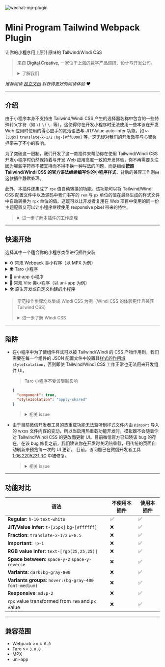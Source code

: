 ![wechat-mp-plugin](https://user-images.githubusercontent.com/3030587/158826917-30c79222-b79d-4857-88f9-7e4184d1e771.jpg)

# Mini Program Tailwind Webpack Plugin

让你的小程序用上原汁原味的 Tailwind/Windi CSS

> 来自 [Digital Creative](https://digitalcreative.cn/), 一家位于上海的数字产品调研、设计与开发公司。
> <details>
>   <summary>了解我们</summary>
>  
> - [What we do](https://en.digitalcreative.cn/what-we-do/)
> - [About us](https://en.digitalcreative.cn/about)
> - [Contact us](https://en.digitalcreative.cn/contact)
> </details>

*推荐阅读 [独立文档](https://www.craft.do/s/Wx2f9cjGwyZYOx) 以获得更好的阅读体验 ♥️*

---

## 介绍

由于小程序本身不支持由 Tailwind/Windi CSS 产生的选择器名称中包含的一些特殊转义字符（如 `\[` `\!` `\.` 等），这使得你在开发小程序时无法使用一些本该在开发 Web 应用时使用的得心应手的灵活语法与 JIT/Value auto-infer 功能，如 `w-[30px]` `translate-x-1/2` `!bg-[#ff0000]` 等。这无疑对我们的开发效率与心智负担带来了不小的影响。

为了突破这一限制，我们开发了这一款插件来帮助你在使用 Tailwind/Windi CSS 开发小程序时仍然保持着与开发 Web 应用高度一致的开发体验，你不再需要关注因为哪些字符串不被支持而不得不换一种写法的问题，而是继续**按照 Tailwind/Windi CSS 的官方语法继续编写你的小程序样式**，背后的兼容工作则由这款插件静默处理。

此外，本插件还集成了 `rpx` 值自动转换的功能。该功能可以将 Tailwind/Windi CSS 配置文件中以及源码中我们书写的 `rem` 与 `px` 单位的值在最终生成的样式文件中自动转换为 `rpx` 单位的值。这既可以让开发者复用在 Web 项目中使用的同一份主题配置又可以让小程序继续使用 responsive pixel 带来的特性。

> <details>
>     <summary>进一步了解本插件的工作原理</summary>
>     
> [让你的小程序用上原汁原味的 Tailwind/Windi CSS](https://juejin.cn/post/7093809282272985119/)
> </details>

- - -
## 快速开始

选择其中一个适合你的小程序类型进行插件安装

<details>

<summary>⚙️ 常规 Webpack 类小程序（以 MPX 为例）</summary>

### 常规 Webpack 类小程序（以 MPX 为例）

> [MPX](https://mpxjs.cn/), 一款具有优秀开发体验和深度性能优化的增强型跨端小程序框架。

由于 MPX 框架为典型的以 Webpack 为构建工具的增强型小程序开发框架，所以本次安装示范将 MPX 项目作为典型案例来演示如何为大部分 Webpack 类小程序项目进行插件安装。**以下安装步骤在 Webpack 项目中具有广泛的通用性**，对于大部分 Webpack 类小程序项目只需参考相同步骤进行安装即可。

#### 安装 windicss-webpack-plugin

```sh
npm i windicss-webpack-plugin -D
```

> <details>
> <summary>参考 Windi CSS 官方文档了解更多细节</summary>
>    
> [Windi CSS Webpack 集成](https://windicss.org/integrations/webpack.html)
> </details>

#### 安装 @dcasia/mini-program-tailwind-webpack-plugin

```sh
npm i @dcasia/mini-program-tailwind-webpack-plugin -D
```

#### 更新 webpack 配置文件

使用 Webpack 插件

```javascript
//webpack.base.conf.js
const WindiCSSWebpackPlugin = require("windicss-webpack-plugin");
const MiniProgramTailwindWebpackPlugin = require("@dcasia/mini-program-tailwind-webpack-plugin")

module.exports = {
  plugins: [
    new WindiCSSWebpackPlugin(),
    new MiniProgramTailwindWebpackPlugin({
      // options
    })
  ]
}
```

#### 新建 Windi CSS 配置文件

在项目根目录新建 `windi.config.js` 配置文件

```javascript
//windi.config.js
export default {
  preflight: false,
  prefixer: false,
  extract: {
    // 将 .mpx 文件纳入范围（其余 Webpack 类小程序根据项目本身的文件后缀酌情设置）
    include: ['src/**/*.{css,html,mpx}'],
    // 忽略部分文件夹
    exclude: ['node_modules', '.git', 'dist']
  },
  corePlugins: {
    // 禁用掉在小程序环境中不可能用到的 plugins
    container: false
  }
}
```

> 此处 Tailwind CSS 配置文件同样适用
> <details>
> <summary>参考 Windi CSS 官方文档了解更多细节</summary>
>    
> [Windi CSS 配置文件兼容规则](https://windicss.org/guide/configuration.html)
> </details>

#### 在入口文件中引入 Windi CSS 的产物

```html
// app.mpx
<style src="windi.css"></style>
```
  
> 对于其余非 MPX 项目的 Webpack 类小程序，可参考类似的方式在入口文件中引入 `windi.css` 即可，如：
> ```javascript
> // main.js
> import 'windi.css'
> ``` 
> <details>
> <summary>参考 Windi CSS 官方文档了解更多细节</summary>
>    
> [引入 Windi CSS 样式文件](https://windicss.org/integrations/webpack.html#include-the-virtual-module)
> </details>

#### 完成
开始享受在小程序项目中由 Windi CSS 带来的高效开发体验 🎉

#### 可配置参数

| **名称**      | **类型**  | **默认** | **描述**                          |
| ----------- | ------- | ------ | ------------------------------- |
| enableRpx   | Boolean | `true`   | 是否开启自动转换至 rpx 单位值的功能            |
| designWidth | Number  | `350`    | 设计稿的像素宽度值，该尺寸会影响 rpx 转换过程中的计算比率 |
| utilitiesSettings.spaceBetweenItems | `Array<string>`  | `[]`   | 使用了 Space Between utilities 的容器中的子组件的名称。默认已包含 view, button, text, image 四个常用组件，所以大部分情况下开发者不需要配置该项。如需新增则可以在数组中添加新的组件名称。 |

#### 案例
> [集成案例：MPX 项目](./examples/mpx)
  
</details>

<details>

<summary>👽 Taro 小程序</summary>

### Taro 小程序

> [Taro](https://taro.jd.com/), 多端统一开发解决方案

本插件包含 Taro 插件，通过“一键安装”的方式来便捷的适配 Taro 小程序。

> Taro 插件已兼容以下前端框架
> - React
> - Vue 2
> - Vue 3
>
> 同时也兼容在混合原生组件开发中使用 Tailwind/Windi CSS

#### 安装 @dcasia/mini-program-tailwind-webpack-plugin

```other
npm i @dcasia/mini-program-tailwind-webpack-plugin -D
```

#### 使用 Taro 插件

```javascript
// config/index.js
const config = {
  plugins: [
    ['@dcasia/mini-program-tailwind-webpack-plugin/dist/taro', {
      // ...options
    }]
  ]
}
```

#### 新建 Windi CSS 配置文件

在项目根目录新建 `windi.config.js` 配置文件

```javascript
// windi.config.js
export default {
  prefixer: false,
  extract: {
    // 忽略部分文件夹
    exclude: ['node_modules', '.git', 'dist']
  },
  corePlugins: {
    // 禁用掉在小程序环境中不可能用到的 plugins
    container: false
  }
}
```

> 此处 Tailwind CSS 配置文件同样适用
> <details>
> <summary>参考 Windi CSS 官方文档了解更多细节</summary>
>    
> [Windi CSS 配置文件兼容规则](https://windicss.org/guide/configuration.html)
> </details>

#### 在入口文件中引入 Windi CSS 的产物

```javascript
// app.js
import 'windi.css';
```

#### 完成

开始享受在 Taro 中由 Windi CSS 带来的高效开发体验 🎉

#### 可配置参数

| **名称**             | **类型**  | **默认**      | **描述**                                   |
| ------------------ | ------- | ------------ | ---------------------------------------- |
| enableWindiCSS     | Boolean | `true`         | 是否开启插件自带的 Windi CSS                      |
| windiCSSConfigFile | String  | 读取项目根目录的配置文件 | 必要时手动设置 Windi CSS 配置文件的路径                |
| enableRpx          | Boolean | `false`        | 是否开启自动转换至 rpx 单位值的功能（由于 Taro 自带该功能，默认关闭） |
| designWidth        | Number  | `375`         | 设计稿的像素宽度值，该尺寸会影响 rpx 转换过程中的计算比率          |
| utilitiesSettings.spaceBetweenItems | `Array<string>`  | `[]`   | 使用了 Space Between utilities 的容器中的子组件的名称。默认已包含 view, button, text, image 四个常用组件，所以大部分情况下开发者不需要配置该项。如需新增则可以在数组中添加新的组件名称。 |
| enableDebugLog     | Boolean | `false`        | 是否开启打印本插件的内部运行日志                         |

#### 案例

> - [集成案例：Taro - React 项目](https://github.com/dcasia/mini-program-tailwind/tree/development/examples/taro/react)
> - [集成案例：Taro - Vue 2 项目](https://github.com/dcasia/mini-program-tailwind/tree/development/examples/taro/vue-2)
> - [集成案例：Taro - Vue 3 项目](https://github.com/dcasia/mini-program-tailwind/tree/development/examples/taro/vue-3)

</details>

<details>

<summary>🔗 uni-app 小程序</summary>

### uni-app 小程序

> [uni-app](https://uniapp.dcloud.net.cn/), 开发一次，多端覆盖。

本篇内容包含 uni-app 的 Vue 3 与 Vue 2 两种安装示范。

### Vue 3 安装示范

> 请参考下一个小程序类型：常规 Vite 类小程序（以 uni-app 为例）

### Vue 2 安装示范

#### 安装 windicss-webpack-plugin

```sh
npm i windicss-webpack-plugin -D
```

> <details>
> <summary>参考 Windi CSS 官方文档了解更多细节</summary>
>    
> [Windi CSS Webpack 集成](https://windicss.org/integrations/webpack.html)
> </details>

#### 安装 @dcasia/mini-program-tailwind-webpack-plugin

```sh
npm i @dcasia/mini-program-tailwind-webpack-plugin -D
```

#### 新建 Vue 配置文件

在项目根目录新建 `vue.config.js` 配置文件并使用 Webpack 插件

```javascript
// vue.config.js
const WindiCSSWebpackPlugin = require("windicss-webpack-plugin");
const MiniProgramTailwindWebpackPlugin = require("@dcasia/mini-program-tailwind-webpack-plugin")

module.exports = {  
  configureWebpack: {  
    plugins: [  
      new WindiCSSWebpackPlugin(),
      new MiniProgramTailwindWebpackPlugin({
        // options
      })
    ]  
  }  
}
```

#### 新建 Windi CSS 配置文件

在项目根目录新建 `windi.config.js` 配置文件

```javascript
//windi.config.js
export default {
  preflight: false,
  prefixer: false,
  extract: {
    // 忽略部分文件夹
    exclude: ['node_modules', '.git', 'dist']
  },
  corePlugins: {
    // 禁用掉在小程序环境中不可能用到的 plugins
    container: false
  }
}
```

> 此处 Tailwind CSS 配置文件同样适用
> <details>
> <summary>参考 Windi CSS 官方文档了解更多细节</summary>
>    
> [Windi CSS 配置文件兼容规则](https://windicss.org/guide/configuration.html)
> </details>

#### 在入口文件中引入 Windi CSS 的产物

```javascript
// main.js
import 'windi.css'
```

#### 完成
开始享受在小程序项目中由 Windi CSS 带来的高效开发体验 🎉

#### 可配置参数

| **名称**      | **类型**  | **默认** | **描述**                          |
| ----------- | ------- | ------ | ------------------------------- |
| enableRpx   | Boolean | `true`   | 是否开启自动转换至 rpx 单位值的功能            |
| designWidth | Number  | `350`    | 设计稿的像素宽度值，该尺寸会影响 rpx 转换过程中的计算比率 |
| utilitiesSettings.spaceBetweenItems | `Array<string>`  | `[]`   | 使用了 Space Between utilities 的容器中的子组件的名称。默认已包含 view, button, text, image 四个常用组件，所以大部分情况下开发者不需要配置该项。如需新增则可以在数组中添加新的组件名称。 |

#### 案例
> [集成案例：uni-app Vue 2 项目](https://github.com/dcasia/mini-program-tailwind/tree/development/examples/uni-app/vue-2)
  
</details>

<details>

<summary>🔩 常规 Vite 类小程序（以 uni-app 为例）</summary>

### 常规 Vite 类小程序（以 uni-app 为例）

> [uni-app](https://uniapp.dcloud.net.cn/), 开发一次，多端覆盖。

由于在 uni-app 中使用 Vue 3 进行小程序开发时项目是基于 Vite 进行构建的，所以本次安装示范将 uni-app Vue 3 项目作为典型案例来演示如何为大部分 Vite 类小程序项目进行插件安装。**以下安装步骤在 Vite 项目中具有广泛的通用性**，对于大部分 Vite 类小程序项目只需参考相同步骤进行安装即可。

#### 安装 vite-plugin-windicss 与 windicss

```sh
npm i vite-plugin-windicss windicss -D
```

> <details>
> <summary>参考 Windi CSS 官方文档了解更多细节</summary>
>    
> [Windi CSS Vite 集成](https://windicss.org/integrations/vite.html)
> </details>

#### 安装 @dcasia/mini-program-tailwind-webpack-plugin

```sh
npm i @dcasia/mini-program-tailwind-webpack-plugin -D
```

#### 更新 Vite 配置文件

在 `vite.config.js` 配置文件中使用插件

```javascript
// vite.config.js
import WindiCSS from 'vite-plugin-windicss';
import MiniProgramTailwind from '@dcasia/mini-program-tailwind-webpack-plugin/rollup';

export default {
  plugins: [
    WindiCSS(),
    MiniProgramTailwind()
  ]
}
```

#### 新建 Windi CSS 配置文件

在项目根目录新建 `windi.config.js` 配置文件

```javascript
//windi.config.js
export default {
  preflight: false,
  prefixer: false,
  extract: {
    // 忽略部分文件夹
    exclude: ['node_modules', '.git', 'dist']
  },
  corePlugins: {
    // 禁用掉在小程序环境中不可能用到的 plugins
    container: false
  }
}
```

> 此处 Tailwind CSS 配置文件同样适用
> <details>
> <summary>参考 Windi CSS 官方文档了解更多细节</summary>
>    
> [Windi CSS 配置文件兼容规则](https://windicss.org/guide/configuration.html)
> </details>

#### 在入口文件中引入 Windi CSS 的产物

```javascript
// main.js
import 'virtual:windi.css'
```

#### 完成
开始享受在小程序项目中由 Windi CSS 带来的高效开发体验 🎉

#### 可配置参数

| **名称**      | **类型**  | **默认** | **描述**                          |
| ----------- | ------- | ------ | ------------------------------- |
| enableRpx   | Boolean | `true`   | 是否开启自动转换至 rpx 单位值的功能            |
| designWidth | Number  | `350`    | 设计稿的像素宽度值，该尺寸会影响 rpx 转换过程中的计算比率 |
| utilitiesSettings.spaceBetweenItems | `Array<string>`  | `[]`   | 使用了 Space Between utilities 的容器中的子组件的名称。默认已包含 view, button, text, image 四个常用组件，所以大部分情况下开发者不需要配置该项。如需新增则可以在数组中添加新的组件名称。 |

#### 案例
> [集成案例：uni-app Vue 3 项目](https://github.com/dcasia/mini-program-tailwind/tree/development/examples/uni-app/vue-3)
  
</details>

<details>

<summary>🛠 原生开发或自定义构建的小程序</summary>

### 原生开发或自定义构建工具的小程序
  
无论你的项目基于什么 bundler 或 workflow 工具进行开发，只要有一个可编程的文件监听与处理服务便可以进行自定义实现。但这里需要明确的一点是，**若想在以原生开发模式的基础之上去集成本插件的功能，则一定需要我们去启动一套可编程的文件监听处理服务作为插件的运行基础**，这个服务通常由配置好的 Webpack, Gulp 等第三方工具完成。

> <details>
> <summary>使用 Tailwind/Windi CSS CLI 的开发者请看</summary>
>    
> 如果你是通过 Tailwind/Windi CSS 官方的 CLI 进行小程序 UI 开发，遗憾的是由于该 CLI 不支持插件机制而且不可能支持对于模板文件的修改，所以我们无法在此基础之上以自定义的方式集成本插件。
> </details>

我们将本插件的核心功能解耦并打包进了 `universal-handler.js` 文件中，若你想在自定义的构建工具中集成本插件的核心功能，可以在工作流逻辑中引入 `universal-handler`：

```javascript
const { handleTemplate, handleStyle } = require('@dcasia/mini-program-tailwind-webpack-plugin/universal-handler')
```

处理 template:
```javascript
const rawContent = '<view class="w-10 h-[0.5px] text-[#ffffff]"></view>'
const handledTemplate = handleTemplate(rawContent)
```

处理 style:
```javascript
const rawContent = '.h-\\[0\\.5px\\] {height: 0.5px;}'
const handledStyle = handleStyle(rawContent, options)
```

此后你便可以将处理过的字符串返回至工作流原本的流程中来生成最终的文件。

> <details>
> <summary>进一步了解自定义实现过程中的实践细节</summary>
>    
> [小程序集成 Windi CSS 的自定义实现](https://juejin.cn/post/7093809282272985119#heading-5)
> </details>

#### 可配置参数

| **名称**      | **类型**  | **默认** | **描述**                          |
| ----------- | ------- | ------ | ------------------------------- |
| enableRpx   | Boolean | `false`  | 是否开启自动转换至 rpx 单位值的功能            |
| designWidth | Number  | `350`    | 设计稿的像素宽度值，该尺寸会影响 rpx 转换过程中的计算比率 |
| utilitiesSettings.spaceBetweenItems | `Array<string>`  | `[]`   | 使用了 Space Between utilities 的容器中的子组件的名称。默认已包含 view, button, text, image 四个常用组件，所以大部分情况下开发者不需要配置该项。如需新增则可以在数组中添加新的组件名称。 |


#### 案例

> [集成案例：基于 Gulp 进行自定义实现](./examples/native)

</details>

> 示范操作步骤均以集成 Windi CSS 为例（Windi CSS 的体验更佳且兼容 Tailwind CSS）
> <details>
>   <summary>进一步了解 Windi CSS</summary>
>  
> [Windi CSS](https://windicss.org/)
> </details>

- - -

## 陷阱
- 在小程序中为了使组件样式可以被 Tailwind/Windi 的 CSS 产物作用到，我们需要在每一个组件的 JSON 配置文件中设置其[样式的作用域](https://developers.weixin.qq.com/miniprogram/dev/framework/custom-component/wxml-wxss.html#%E7%BB%84%E4%BB%B6%E6%A0%B7%E5%BC%8F%E9%9A%94%E7%A6%BB) `styleIsolation`，否则即使 Tailwind/Windi CSS 工作正常也无法用来开发组件 UI。
    > Taro 小程序不受该限制影响
    ```json
    {
      "component": true,
      "styleIsolation": "apply-shared"
    }
    ```
    > <details>
    > <summary>相关 issue</summary>
    >    
    > [Issue #1](https://github.com/dcasia/wechat-mini-program-tailwind/issues/1)
    > </details>

- 由于目前微信开发者工具的热重载功能无法监听到样式文件内由 `@import` 导入的 wxss 文件内容的变动，所以当启用热重载功能开发时，模拟器不会随着你对 Tailwind/Windi CSS 的更改而更新 UI。目前微信官方已知晓该 bug 的存在，在该 bug 修复之前，我们建议你在开发时关闭热重载，用传统的页面自动刷新来预览每一次的 UI 更新。
目前，该问题已在微信开发者工具 [1.06.2205231 RC](https://developers.weixin.qq.com/miniprogram/dev/devtools/rc.html#_1-06-2205231-%E6%9B%B4%E6%96%B0%E8%AF%B4%E6%98%8E) 中被修复。
    > <details>
    > <summary>相关 issue</summary>
    >    
    > [Issue #3](https://github.com/dcasia/wechat-mini-program-tailwind/issues/3)
    > </details>


- - -
## 功能对比

| **语法**                                                 | **不使用本插件** | **使用本插件** |
| ------------------------------------------------------ | ---------- | --------- |
| **Regular**: `h-10` `text-white`                       | ✅          | ✅         |
| **JIT/Value infer**: `t-[25px]` `bg-[#ffffff]`         | ❌          | ✅         |
| **Fraction**: `translate-x-1/2` `w-8.5`                | ❌          | ✅         |
| **Important**: `!p-1`                                  | ❌          | ✅         |
| **RGB value infer**: `text-[rgb(25,25,25)]`            | ❌          | ✅         |
| **Space between**: `space-y-2` `space-y-reverse`       | ❌          | ✅         |
| **Variants**: `dark:bg-gray-800`                       | ❌          | ✅         |
| **Variants groups**: `hover:(bg-gray-400 font-medium)` | ❌          | ✅         |
| **Responsive**: `md:p-2`                               | ❌          | ✅         |
| `rpx` value transformed from `rem` and `px` value      | ❌          | ✅         |

- - -
## 兼容范围

- Webpack >= `4.0.0`
- Taro >= `3.0.0`
- MPX
- uni-app



